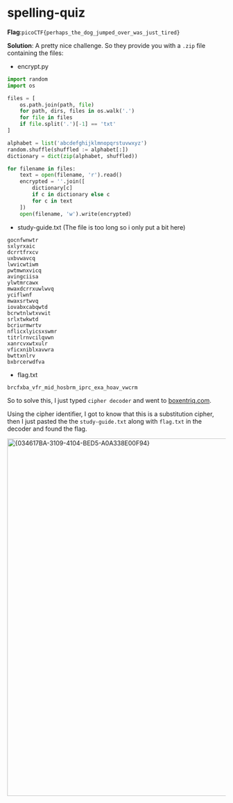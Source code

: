 # spelling-quiz
__Flag__:`picoCTF{perhaps_the_dog_jumped_over_was_just_tired}`

__Solution__: A pretty nice challenge. So they provide you with a `.zip` file containing the files:
* encrypt.py
```python
import random
import os

files = [
    os.path.join(path, file)
    for path, dirs, files in os.walk('.')
    for file in files
    if file.split('.')[-1] == 'txt'
]

alphabet = list('abcdefghijklmnopqrstuvwxyz')
random.shuffle(shuffled := alphabet[:])
dictionary = dict(zip(alphabet, shuffled))

for filename in files:
    text = open(filename, 'r').read()
    encrypted = ''.join([
        dictionary[c]
        if c in dictionary else c
        for c in text
    ])
    open(filename, 'w').write(encrypted)
```
* study-guide.txt (The file is too long so i only put a bit here)
```
gocnfwnwtr
sxlyrxaic
dcrrtfrxcv
uxbvwavcq
lwvicwtiwm
pwtmwnxvicq
avingciisa
ylwtmrcawx
mwaxdcrrxuwlwvq
yciflwnf
mwaxsrtwvq
iovabxcabqwtd
bcrwtnlwtxvwit
srlxtwkwtd
bcriurmwrtv
nflicxlyicsxswmr
titrlrnvcilqvwn
xanrcvxwtxulr
vficxniblxavwra
bwttxnlrv
bxbrcerwdfva
```
* flag.txt

`brcfxba_vfr_mid_hosbrm_iprc_exa_hoav_vwcrm`

So to solve this, I just typed `cipher decoder` and went to [boxentriq.com](boxentriq.com).

Using the cipher identifier, I got to know that this is a substitution cipher, then I just pasted the the `study-guide.txt` along with `flag.txt` in the decoder and found the flag.

<img width="822" alt="{034617BA-3109-4104-BED5-A0A338E00F94}" src="https://github.com/user-attachments/assets/88a923aa-507b-4441-9705-d745db6cd42b">
